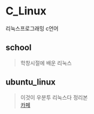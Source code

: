# C_Linux

리눅스프로그래밍 c언어

## school
> 학창시절에 배운 리눅스

## ubuntu_linux
> 이것이 우분투 리눅스다 정리본 <br>
[카페](https://cafe.naver.com/thisislinux)